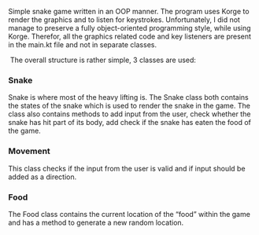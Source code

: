 Simple snake game written in an OOP manner.
The program uses Korge to render the graphics and to listen for keystrokes. Unfortunately, I did not manage to preserve a fully object-oriented programming style, while using Korge. Therefor, all the graphics related code and key listeners are present in the main.kt file and not in separate classes.

 The overall structure is rather simple, 3 classes are used:
### Snake
Snake is where most of the heavy lifting is. The Snake class both contains the states of the snake which is used to render the snake in the game. The class also contains methods to add input from the user, check whether the snake has hit part of its body, add check if the snake has eaten the food of the game.


### Movement
This class checks if the input from the user is valid and if input should be added as a direction.


### Food
The Food class contains the current location of the “food” within the game and has a method to generate a new random location.
